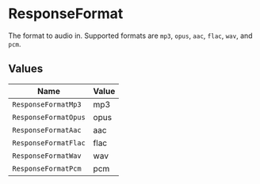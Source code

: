 # ResponseFormat

The format to audio in. Supported formats are `mp3`, `opus`, `aac`, `flac`, `wav`, and `pcm`.


## Values

| Name                 | Value                |
| -------------------- | -------------------- |
| `ResponseFormatMp3`  | mp3                  |
| `ResponseFormatOpus` | opus                 |
| `ResponseFormatAac`  | aac                  |
| `ResponseFormatFlac` | flac                 |
| `ResponseFormatWav`  | wav                  |
| `ResponseFormatPcm`  | pcm                  |